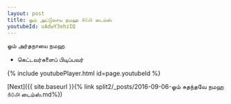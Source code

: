 ```yaml
---
layout: post
title: ஓம் அட்டுலாய நமஹ ௧௦௮ டைம்ஸ்
youtubeId: uAdwY3ehzIQ
---
```

 
 
 ஓம் அர்தநாயை நமஹ  
 
 -  கெட்டவர்களைப் பிடிப்பவர் 
 
  
 
  
 
 
 
 
 
 


{% include youtubePlayer.html id=page.youtubeId %}
 
[Next]({{ site.baseurl }}{% link  split2/_posts/2016-09-06-ஓம் சுதந்தவே நமஹ ௧௦௮ டைம்ஸ்.md%})
 
